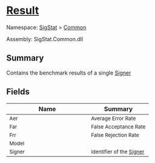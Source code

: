 # [Result](./Result.md)

Namespace: [SigStat]() > [Common](./README.md)

Assembly: SigStat.Common.dll

## Summary
Contains the benchmark results of a single [Signer](https://github.com/hargitomi97/sigstat/blob/master/docs/md/SigStat/Common/Signer.md)

## Fields

| Name | Summary | 
| --- | --- | 
| <sub>Aer</sub><div style="pointer-events:none;cursor:default;"><img width=200 style="max-height:100%;max-width:100%;"/></div>| <sub>Average Error Rate</sub>| <br>
| <sub>Far</sub><div style="pointer-events:none;cursor:default;"><img width=200 style="max-height:100%;max-width:100%;"/></div>| <sub>False Acceptance Rate</sub>| <br>
| <sub>Frr</sub><div style="pointer-events:none;cursor:default;"><img width=200 style="max-height:100%;max-width:100%;"/></div>| <sub>False Rejection Rate</sub>| <br>
| <sub>Model</sub><div style="pointer-events:none;cursor:default;"><img width=200 style="max-height:100%;max-width:100%;"/></div>| <sub></sub>| <br>
| <sub>Signer</sub><div style="pointer-events:none;cursor:default;"><img width=200 style="max-height:100%;max-width:100%;"/></div>| <sub>Identifier of the [Signer](https://github.com/hargitomi97/sigstat/blob/master/docs/md/SigStat/Common/Result.md)</sub>| <br>


